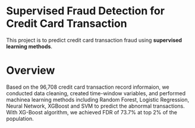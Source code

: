 # Supervised Fraud Detection for Credit Card Transaction
This project is to predict credit card transaction fraud using **supervised learning methods**.

# Overview
Based on the 96,708 credit card transaction record informaion, we conducted data cleaning, created time-window variables, and performed machinea learning methods including Random Forest, Logistic Regression, Neural Network, XGBoost and SVM to predict the abnormal transactions. With XG-Boost algorithm, we achieved FDR of 73.7% at top 2% of the population.

